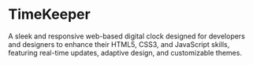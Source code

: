 # TimeKeeper
A sleek and responsive web-based digital clock designed for developers and designers to enhance their HTML5, CSS3, and JavaScript skills, featuring real-time updates, adaptive design, and customizable themes.
